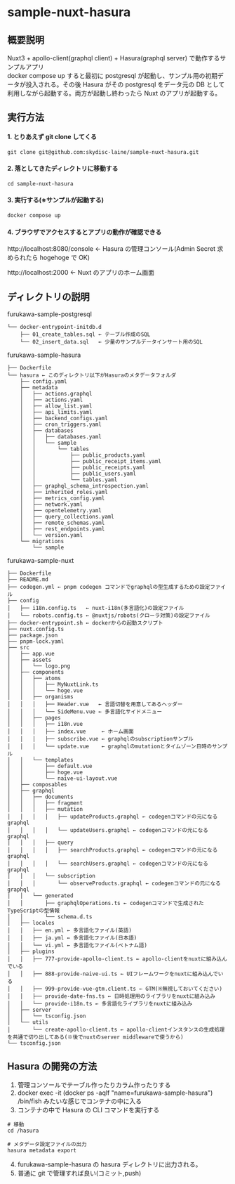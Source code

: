 # sample-nuxt-hasura

## 概要説明

Nuxt3 + apollo-client(graphql client) + Hasura(graphql server)
で動作するサンプルアプリ  
docker compose up すると最初に postgresql が起動し、サンプル用の初期データが投入される。その後 Hasura がその postgresql をデータ元の DB として利用しながら起動する。両方が起動し終わったら Nuxt のアプリが起動する。

## 実行方法

#### 1. とりあえず git clone してくる

```
git clone git@github.com:skydisc-laine/sample-nuxt-hasura.git
```

#### 2. 落としてきたディレクトリに移動する

```
cd sample-nuxt-hasura
```

#### 3. 実行する(※サンプルが起動する)

```shell
docker compose up
```

#### 4. ブラウザでアクセスするとアプリの動作が確認できる

http://localhost:8080/console ← Hasura の管理コンソール(Admin Secret 求められたら hogehoge で OK)

http://localhost:2000 ← Nuxt のアプリのホーム画面

## ディレクトリの説明

furukawa-sample-postgresql

```
└── docker-entrypoint-initdb.d
    ├── 01_create_tables.sql ← テーブル作成のSQL
    └── 02_insert_data.sql   ← 少量のサンプルデータインサート用のSQL
```

furukawa-sample-hasura

```
├── Dockerfile
└── hasura ← このディレクトリ以下がHasuraのメタデータフォルダ
    ├── config.yaml
    ├── metadata
    │   ├── actions.graphql
    │   ├── actions.yaml
    │   ├── allow_list.yaml
    │   ├── api_limits.yaml
    │   ├── backend_configs.yaml
    │   ├── cron_triggers.yaml
    │   ├── databases
    │   │   ├── databases.yaml
    │   │   └── sample
    │   │       └── tables
    │   │           ├── public_products.yaml
    │   │           ├── public_receipt_items.yaml
    │   │           ├── public_receipts.yaml
    │   │           ├── public_users.yaml
    │   │           └── tables.yaml
    │   ├── graphql_schema_introspection.yaml
    │   ├── inherited_roles.yaml
    │   ├── metrics_config.yaml
    │   ├── network.yaml
    │   ├── opentelemetry.yaml
    │   ├── query_collections.yaml
    │   ├── remote_schemas.yaml
    │   ├── rest_endpoints.yaml
    │   └── version.yaml
    └── migrations
        └── sample
```

furukawa-sample-nuxt

```
├── Dockerfile
├── README.md
├── codegen.yml ← pnpm codegen コマンドでgraphqlの型生成するための設定ファイル
├── config
│   ├── i18n.config.ts   ← nuxt-i18n(多言語化)の設定ファイル
│   └── robots.config.ts ← @nuxtjs/robots(クローラ対策)の設定ファイル
├── docker-entrypoint.sh ← dockerからの起動スクリプト
├── nuxt.config.ts
├── package.json
├── pnpm-lock.yaml
├── src
│   ├── app.vue
│   ├── assets
│   │   └── logo.png
│   ├── components
│   │   ├── atoms
│   │   │   ├── MyNuxtLink.ts
│   │   │   └── hoge.vue
│   │   ├── organisms
│   │   │   ├── Header.vue   ← 言語切替を用意してあるヘッダー
│   │   │   └── SideMenu.vue ← 多言語化サイドメニュー
│   │   ├── pages
│   │   │   ├── i18n.vue
│   │   │   ├── index.vue     ← ホーム画面
│   │   │   ├── subscribe.vue ← graphqlのsubscriptionサンプル
│   │   │   └── update.vue    ← graphqlのmutationとタイムゾーン日時のサンプル
│   │   └── templates
│   │       ├── default.vue
│   │       ├── hoge.vue
│   │       └── naive-ui-layout.vue
│   ├── composables
│   ├── graphql
│   │   ├── documents
│   │   │   ├── fragment
│   │   │   ├── mutation
│   │   │   │   ├── updateProducts.graphql ← codegenコマンドの元になるgraphql
│   │   │   │   └── updateUsers.graphql ← codegenコマンドの元になるgraphql
│   │   │   ├── query
│   │   │   │   ├── searchProducts.graphql ← codegenコマンドの元になるgraphql
│   │   │   │   └── searchUsers.graphql ← codegenコマンドの元になるgraphql
│   │   │   └── subscription
│   │   │       └── observeProducts.graphql ← codegenコマンドの元になるgraphql
│   │   └── generated
│   │       ├── graphqlOperations.ts ← codegenコマンドで生成されたTypeScriptの型情報
│   │       └── schema.d.ts
│   ├── locales
│   │   ├── en.yml ← 多言語化ファイル(英語)
│   │   ├── ja.yml ← 多言語化ファイル(日本語)
│   │   └── vi.yml ← 多言語化ファイル(ベトナム語)
│   ├── plugins
│   │   ├── 777-provide-apollo-client.ts ← apollo-clientをnuxtに組み込んでいる
│   │   ├── 888-provide-naive-ui.ts ← UIフレームワークをnuxtに組み込んでいる
│   │   ├── 999-provide-vue-gtm.client.ts ← GTM(※無視しておいてください)
│   │   ├── provide-date-fns.ts ← 日時処理用のライブラリをnuxtに組み込み
│   │   └── provide-i18n.ts ← 多言語化ライブラリをnuxtに組み込み
│   ├── server
│   │   └── tsconfig.json
│   └── utils
│       └── create-apollo-client.ts ← apollo-clientインスタンスの生成処理を共通で切り出してある(※後でnuxtのserver middlewareで使うから)
└── tsconfig.json
```

## Hasura の開発の方法

1. 管理コンソールでテーブル作ったりカラム作ったりする
2. docker exec -it (docker ps -aqlf "name=furukawa-sample-hasura") /bin/fish みたいな感じでコンテナの中に入る
3. コンテナの中で Hasura の CLI コマンドを実行する

```
# 移動
cd /hasura

# メタデータ設定ファイルの出力
hasura metadata export
```

4. furukawa-sample-hasura の hasura ディレクトリに出力される。
5. 普通に git で管理すれば良い(コミット,push)
